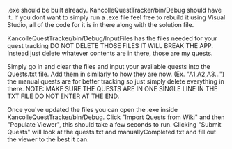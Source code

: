 .exe should be built already. KancolleQuestTracker/bin/Debug should have it. If you dont want to simply run a .exe file feel free to rebuild it using Visual Studio, all of the code for it is in there along with the solution file.

KancolleQuestTracker/bin/Debug/InputFiles has the files needed for your quest tracking DO NOT DELETE THOSE FILES IT WILL BREAK THE APP. Instead just delete whatever contents are in there, those are my quests.

Simply go in and clear the files and input your available quests into the Quests.txt file. Add them in similarly to how they are now. (Ex. "A1,A2,A3...") the manual quests are for better tracking so just simply delete everything in there. NOTE: MAKE SURE THE QUESTS ARE IN ONE SINGLE LINE IN THE TXT FILE DO NOT ENTER AT THE END. 

Once you've updated the files you can open the .exe inside KancolleQuestTracker/bin/Debug. Click "Import Quests from Wiki" and then "Populate Viewer", this should take a few seconds to run. Clicking "Submit Quests" will look at the quests.txt and manuallyCompleted.txt and fill out the viewer to the best it can. 
